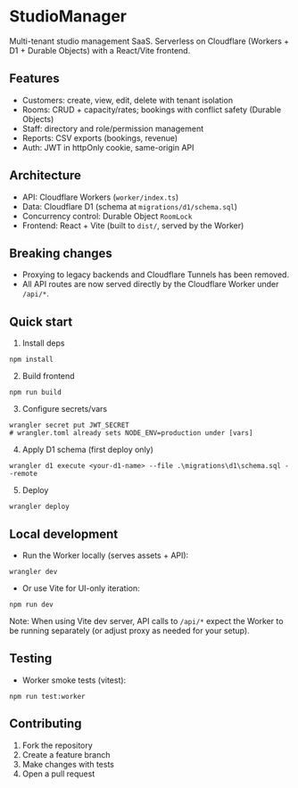 ﻿# StudioManager

Multi-tenant studio management SaaS. Serverless on Cloudflare (Workers + D1 + Durable Objects) with a React/Vite frontend.

## Features

- Customers: create, view, edit, delete with tenant isolation
- Rooms: CRUD + capacity/rates; bookings with conflict safety (Durable Objects)
- Staff: directory and role/permission management
- Reports: CSV exports (bookings, revenue)
- Auth: JWT in httpOnly cookie, same-origin API

## Architecture

- API: Cloudflare Workers (`worker/index.ts`)
- Data: Cloudflare D1 (schema at `migrations/d1/schema.sql`)
- Concurrency control: Durable Object `RoomLock`
- Frontend: React + Vite (built to `dist/`, served by the Worker)

## Breaking changes

- Proxying to legacy backends and Cloudflare Tunnels has been removed.
- All API routes are now served directly by the Cloudflare Worker under `/api/*`.

## Quick start

1) Install deps
```
npm install
```

2) Build frontend
```
npm run build
```

3) Configure secrets/vars
```
wrangler secret put JWT_SECRET
# wrangler.toml already sets NODE_ENV=production under [vars]
```

4) Apply D1 schema (first deploy only)
```
wrangler d1 execute <your-d1-name> --file .\migrations\d1\schema.sql --remote
```

5) Deploy
```
wrangler deploy
```

## Local development

- Run the Worker locally (serves assets + API):
```
wrangler dev
```

- Or use Vite for UI-only iteration:
```
npm run dev
```

Note: When using Vite dev server, API calls to `/api/*` expect the Worker to be running separately (or adjust proxy as needed for your setup).

## Testing

- Worker smoke tests (vitest):
```
npm run test:worker
```

## Contributing

1. Fork the repository
2. Create a feature branch
3. Make changes with tests
4. Open a pull request
